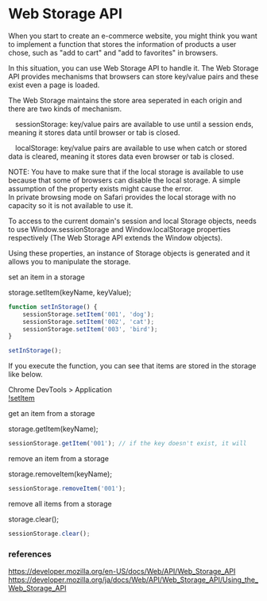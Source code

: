 # Web Storage API

When you start to create an e-commerce website, you might think you want to implement a function that stores the information of products a user chose, such as "add to cart" and "add to favorites" in browsers.  

In this situation, you can use Web Storage API to handle it. The Web Storage API provides mechanisms that browsers can store key/value pairs and these exist even a page is loaded.  

The Web Storage maintains the store area seperated in each origin and there are two kinds of mechanism.  

&emsp;sessionStorage: key/value pairs are available to use until a session ends, meaning it stores data until browser or tab is closed.  

&emsp;localStorage: key/value pairs are available to use when catch or stored data is cleared, meaning it stores data even browser or tab is closed.  

NOTE: You have to make sure that if the local storage is available to use because that some of browsers can disable the local storage. A simple assumption of the property exists might cause the error.  
In private browsing mode on Safari provides the local storage with no capacity so it is not available to use it.  

To access to the current domain's session and local Storage objects, needs to use Window.sessionStorage and Window.localStorage properties respectively (The Web Storage API extends the Window objects).   

Using these properties, an instance of Storage objects is generated and it allows you to manipulate the storage.  

set an item in a storage  

storage.setItem(keyName, keyValue);  

```JavaScript
function setInStorage() {
    sessionStorage.setItem('001', 'dog');
    sessionStorage.setItem('002', 'cat');
    sessionStorage.setItem('003', 'bird');
}

setInStorage();
```

If you execute the function, you can see that items are stored in the storage like below.  

Chrome DevTools > Application  
[!setItem](/img/webStorageAPI-setInStorage.png)


get an item from a storage  

storage.getItem(keyName);  

```JavaScript
sessionStorage.getItem('001'); // if the key doesn't exist, it will
```

remove an item from a storage  

storage.removeItem(keyName);  

```JavaScript
sessionStorage.removeItem('001');
```

remove all items from a storage  

storage.clear();  

```JavaScript
sessionStorage.clear();
```

### references  
https://developer.mozilla.org/en-US/docs/Web/API/Web_Storage_API
https://developer.mozilla.org/ja/docs/Web/API/Web_Storage_API/Using_the_Web_Storage_API
